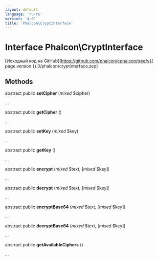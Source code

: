 ```yaml
---
layout: default
language: 'ru-ru'
version: '4.0'
title: 'Phalcon\CryptInterface'
---
```


# Interface **Phalcon\CryptInterface**

[Исходный код на GitHub](https://github.com/phalcon/cphalcon/tree/v{{ page.version }}.0/phalcon/cryptinterface.zep)

## Methods

abstract public **setCipher** (*mixed* $cipher)

...

abstract public **getCipher** ()

...

abstract public **setKey** (*mixed* $key)

...

abstract public **getKey** ()

...

abstract public **encrypt** (*mixed* $text, [*mixed* $key])

...

abstract public **decrypt** (*mixed* $text, [*mixed* $key])

...

abstract public **encryptBase64** (*mixed* $text, [*mixed* $key])

...

abstract public **decryptBase64** (*mixed* $text, [*mixed* $key])

...

abstract public **getAvailableCiphers** ()

...